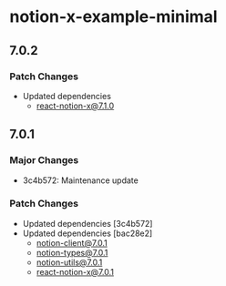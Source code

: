 # notion-x-example-minimal

## 7.0.2

### Patch Changes

- Updated dependencies
  - react-notion-x@7.1.0

## 7.0.1

### Major Changes

- 3c4b572: Maintenance update

### Patch Changes

- Updated dependencies [3c4b572]
- Updated dependencies [bac28e2]
  - notion-client@7.0.1
  - notion-types@7.0.1
  - notion-utils@7.0.1
  - react-notion-x@7.0.1
